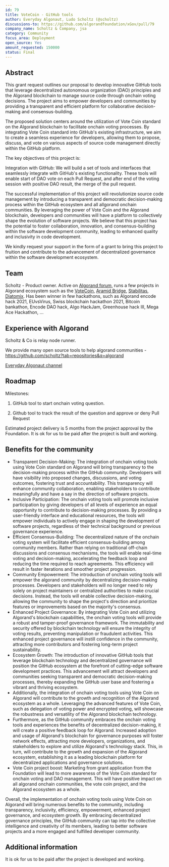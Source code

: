 ```yaml
---
id: 79
title: VoteCoin - GitHub tools
author: Everyday Algonaut, Ludo Scholtz (@scholtz)
discussions-to: https://github.com/algorandfoundation/xGov/pull/79
company_name: Scholtz & Company, jsa
category: Community
focus_area: Deployment
open_source: Yes
amount_requested: 150000
status: Final
---
```


## Abstract
This grant request outlines our proposal to develop innovative GitHub tools that leverage decentralized autonomous organization (DAO) principles and the Algorand blockchain to manage source code through onchain voting decisions. The project aims to empower developers and communities by providing a transparent and efficient platform for collaborative decision-making and consensus-building.

The proposed solution centers around the utilization of Vote Coin standard on the Algorand blockchain to facilitate onchain voting processes. By integrating Vote Coin standard into GitHub's existing infrastructure, we aim to create a seamless experience for developers, allowing them to propose, discuss, and vote on various aspects of source code management directly within the GitHub platform.

The key objectives of this project is:

Integration with GitHub: We will build a set of tools and interfaces that seamlessly integrate with GitHub's existing functionality. These tools will enable start of DAO vote on each Pull Request, and after end of the voting session with positive DAO result, the merge of the pull request. 

The successful implementation of this project will revolutionize source code management by introducing a transparent and democratic decision-making process within the GitHub ecosystem and all allgorand onchain communities. By leveraging the power of Vote Coin and the Algorand blockchain, developers and communities will have a platform to collectively shape the evolution of software projects. We believe that this project has the potential to foster collaboration, innovation, and consensus-building within the software development community, leading to enhanced quality and inclusivity in code development.

We kindly request your support in the form of a grant to bring this project to fruition and contribute to the advancement of decentralized governance within the software development ecosystem.

## Team
Scholtz - Product owner. Active on <a href="https://forum.algorand.org/u/scholtz/summary">Algorand forum</a>, runs a few projects in Algorand ecosystem such as the <a href="https://www.vote-coin.com">VoteCoin</a>, <a href="https://aramid.finance">Aramid Bridge</a>, <a href="https://stabilitas.finance">Stabilitas</a>, <a href="https://www.diatomix.xyz">Diatomix</a>. Has been winner in few hackathons, such as Algorand encode hack 2021, EUvsVirus, Swiss blockchain hackathon 2021, Bitcoin bankathon, Encode DAO hack, Algo HackJam, Greenhouse hack III, Mega Ace Hackathon, ...

## Experience with Algorand
Scholtz & Co is relay node runner.

We provide many open source tools to help algorand communities - https://github.com/scholtz?tab=repositories&q=algorand

<a href="https://youtube.com/@EverydayAlgonaut">Everyday Algonaut channel</a>

## Roadmap

Milestones:

1) GitHub tool to start onchain voting question.

2) Github tool to track the result of the question and approve or deny Pull Request

Estimated project delivery is 5 months from the project approval by the Foundation. It is ok for us to be paid after the project is built and working.

## Benefits for the community
- Transparent Decision-Making: The integration of onchain voting tools using Vote Coin standard on Algorand will bring transparency to the decision-making process within the GitHub community. Developers will have visibility into proposed changes, discussions, and voting outcomes, fostering trust and accountability. This transparency will enhance community collaboration, enabling stakeholders to contribute meaningfully and have a say in the direction of software projects.
- Inclusive Participation: The onchain voting tools will promote inclusive participation by giving developers of all levels of experience an equal opportunity to contribute to decision-making processes. By providing a user-friendly interface and educational resources, the tools will empower individuals to actively engage in shaping the development of software projects, regardless of their technical background or previous governance experience.
- Efficient Consensus-Building: The decentralized nature of the onchain voting system will facilitate efficient consensus-building among community members. Rather than relying on traditional off-chain discussions and consensus mechanisms, the tools will enable real-time voting and decision-making, accelerating the feedback loop and reducing the time required to reach agreements. This efficiency will result in faster iterations and smoother project progression.
- Community Empowerment: The introduction of onchain voting tools will empower the algorand community by decentralizing decision-making processes. Developers and stakeholders will no longer need to rely solely on project maintainers or centralized authorities to make crucial decisions. Instead, the tools will enable collective decision-making, allowing the community to shape the project's direction and prioritize features or improvements based on the majority's consensus.
- Enhanced Project Governance: By integrating Vote Coin and utilizing Algorand's blockchain capabilities, the onchain voting tools will provide a robust and tamper-proof governance framework. The immutability and security offered by blockchain technology will ensure the integrity of voting results, preventing manipulation or fraudulent activities. This enhanced project governance will instill confidence in the community, attracting more contributors and fostering long-term project sustainability.
- Ecosystem Growth: The introduction of innovative GitHub tools that leverage blockchain technology and decentralized governance will position the GitHub ecosystem at the forefront of cutting-edge software development practices. This advancement will attract developers and communities seeking transparent and democratic decision-making processes, thereby expanding the GitHub user base and fostering a vibrant and thriving ecosystem.
- Additionally, the integration of onchain voting tools using Vote Coin on Algorand will contribute to the growth and recognition of the Algorand ecosystem as a whole. Leveraging the advanced features of Vote Coin, such as delegation of voting power and encrypted voting, will showcase the robustness and versatility of the Algorand blockchain technology.
- Furthermore, as the GitHub community embraces the onchain voting tools and experiences the benefits of decentralized decision-making, it will create a positive feedback loop for Algorand. Increased adoption and usage of Algorand's blockchain for governance purposes will foster network effects, attracting more developers, organizations, and stakeholders to explore and utilize Algorand's technology stack. This, in turn, will contribute to the growth and expansion of the Algorand ecosystem, establishing it as a leading blockchain platform for decentralized applications and governance solutions.
- Vote Coin project boost: Marketing from grant application from the Foundation will lead to more awareness of the Vote Coin standard for onchain voting and DAO management. This will have positive impact on all algorand onchain communities, the vote coin project, and the Algorand ecosystem as a whole.

Overall, the implementation of onchain voting tools using Vote Coin on Algorand will bring numerous benefits to the community, including transparency, inclusivity, efficiency, empowerment, enhanced project governance, and ecosystem growth. By embracing decentralized governance principles, the GitHub community can tap into the collective intelligence and creativity of its members, leading to better software projects and a more engaged and fulfilled developer community.

## Additional information

It is ok for us to be paid after the project is developed and working.
